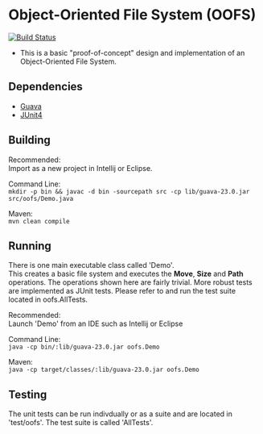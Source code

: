 # Object-Oriented File System (OOFS)

[![Build Status](https://travis-ci.org/binarybrian/oofs.svg?branch=master)](https://travis-ci.org/binarybrian/oofs)

* This is a basic "proof-of-concept" design and implementation of an Object-Oriented File System.

## Dependencies
* [Guava](https://github.com/google/guava)
* [JUnit4](https://github.com/junit-team/junit4)

## Building
Recommended:  
Import as a new project in Intellij or Eclipse.

Command Line:  
`mkdir -p bin && javac -d bin -sourcepath src -cp lib/guava-23.0.jar src/oofs/Demo.java`

Maven:  
`mvn clean compile`

## Running
There is one main executable class called 'Demo'.   
This creates a basic file system and executes the **Move**, **Size** and **Path** operations.
The operations shown here are fairly trivial.  More robust tests are implemented as JUnit tests.  Please refer to and run the test suite located in oofs.AllTests.  

Recommended:  
Launch 'Demo' from an IDE such as Intellij or Eclipse

Command Line:  
`java -cp bin/:lib/guava-23.0.jar oofs.Demo`

Maven:  
`java -cp target/classes/:lib/guava-23.0.jar oofs.Demo`

## Testing
The unit tests can be run indivdually or as a suite and are located in 'test/oofs'.  The test suite is called 'AllTests'.
